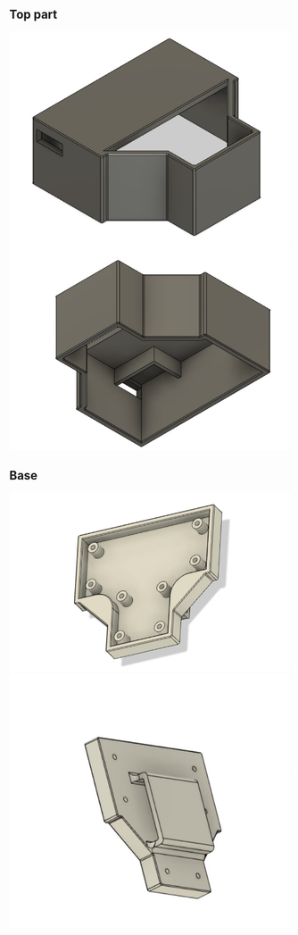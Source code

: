 
## Top part

<img src="/3d files/top_part_img1.jpeg">
<img src="/3d files/top_part_img2.jpeg">

## Base

<img src="/3d files/base_img1.jpeg">
<img src="/3d files/base_img2.jpeg">
